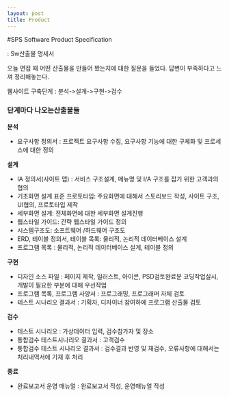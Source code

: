 ```yaml
---
layout: post
title: Product 
---
```




#SPS Software Product Specification



: Sw산출물 명세서 




오늘 면접 때 어떤 산출물을 만들어 봤는지에 대한 질문을 들었다.
답변이 부족하다고 느껴 정리해놓는다.



웹사이트 구축단계 : 분석->설계->구현->검수

<h3>단계마다 나오는산출물들</h3>

**분석**
  - 요구사항 정의서 : 프로젝트 요구사항 수집, 요구사항 기능에 대한 구체화 및 프로세스에 대한 정의

**설계**
  - IA 정의서(사이트 맵) : 서비스 구조설계, 메뉴명 및 I/A 구조를 잡기 위한 고객과의 협의
  - 기초화면 설계 표준 프로토타입: 주요화면에 대해서 스토리보드 작성, 사이트 구조, UI협의, 프로토타입 제작
  - 세부화면 설계: 전체화면에 대한 세부화면 설계진행
  - 웹스타일 가이드: 간략 웹스타일 가이드 정의
  - 시스템구조도: 소프트웨어 /하드웨어 구조도
  - ERD, 테이블 정의서, 테이블 목록: 물리적, 논리적 데이터베이스 설계
  - 프로그램 목록 : 물리적, 논리적 데이터베이스 설계, 테이블 정의

**구현**
  - 디자인 소스 파일 : 페이지 제작, 일러스트, 아이콘, PSD검토완료분 코딩작업실시, 개발이 필요한 부분에 대해 우선작업
  - 프로그램 목록, 프로그램 사양서 : 프로그래밍, 프로그래머 자체 검토
  - 테스트 시나리오 결과서 : 기획자, 디자이너 참여하에 프로그램 산출물 검토

**검수**
  - 테스트 시나리오 : 가상데이터 입력, 검수참가자 및 장소
  - 통합검수 테스트시나리오 결과서 : 고객검수
  - 통합검수 테스트 시나리오 결과서 : 검수결과 반영 및 재검수, 오류사항에 대해서는 처리내역서에 기재 후 처리


**종료**
  - 완료보고서 운영 매뉴얼 : 완료보고서 작성, 운영매뉴얼 작성

